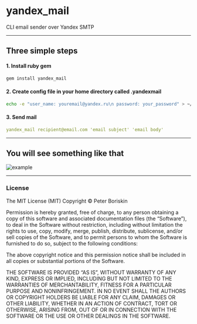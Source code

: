 # yandex_mail 
CLI email sender over Yandex SMTP

***
## Three simple steps
#### 1. Install ruby gem

```ruby
gem install yandex_mail
```

#### 2. Create config file in your home directory called .yandexmail
```sh
echo -e "user_name: youremail@yandex.ru\n password: your_password" > ~/.yandexmail
```
#### 3. Send mail
```yaml
yandex_mail recipient@email.com 'email subject' 'email body'
```

***
## You will see something like that

![example](http://imgr.es/37UH)

***
### License

The MIT License (MIT)
Copyright © Peter Boriskin

Permission is hereby granted, free of charge, to any person obtaining a copy
of this software and associated documentation files (the “Software”), to deal
in the Software without restriction, including without limitation the rights
to use, copy, modify, merge, publish, distribute, sublicense, and/or sell
copies of the Software, and to permit persons to whom the Software is
furnished to do so, subject to the following conditions:

The above copyright notice and this permission notice shall be included in
all copies or substantial portions of the Software.

THE SOFTWARE IS PROVIDED “AS IS”, WITHOUT WARRANTY OF ANY KIND, EXPRESS OR
IMPLIED, INCLUDING BUT NOT LIMITED TO THE WARRANTIES OF MERCHANTABILITY,
FITNESS FOR A PARTICULAR PURPOSE AND NONINFRINGEMENT. IN NO EVENT SHALL THE
AUTHORS OR COPYRIGHT HOLDERS BE LIABLE FOR ANY CLAIM, DAMAGES OR OTHER
LIABILITY, WHETHER IN AN ACTION OF CONTRACT, TORT OR OTHERWISE, ARISING FROM,
OUT OF OR IN CONNECTION WITH THE SOFTWARE OR THE USE OR OTHER DEALINGS IN
THE SOFTWARE.
